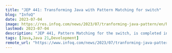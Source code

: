 ```yaml
---
title: "JEP 441: Transforming Java with Pattern Matching for switch"
blog: "InfoQ"
date: 2023-07-04
image: https://res.infoq.com/news/2023/07/tranforming-java-pattern/en/headerimage/GettyImages-518002738-1688408210904.jpg
lastmod: 2023-07-04
description: "JEP 441, Pattern Matching for the switch, is completed in JDK 21, following four previews in JDKs 17-20 (JEPs 406, 420, 427, 433). It finalizes the fe..."
tags: [Java,Java 21,Development]
remote_url: "https://www.infoq.com/news/2023/07/tranforming-java-pattern/?utm_campaign=infoq_content&utm_source=infoq&utm_medium=feed&utm_term=Java"
---
```

